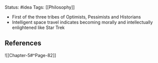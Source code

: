 Status: #idea
Tags: [[Philosophy]]

* First of the three tribes of Optimists, Pessimists and Historians
* Intelligent space travel indicates becoming morally and intellectually enlightened like Star Trek

## References

![[Chapter-5#^Page-82]]